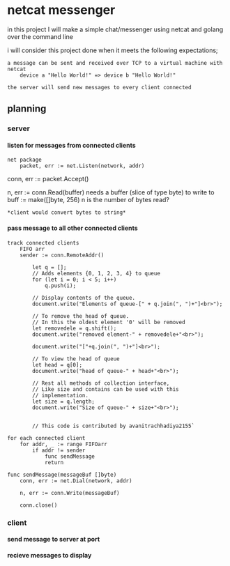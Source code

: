 # netcat messenger

in this project I will make a simple chat/messenger using netcat and golang over the command line

i will consider this project done when it meets the following expectations;

    a message can be sent and received over TCP to a virtual machine with netcat
        device a "Hello World!" => device b "Hello World!"

    the server will send new messages to every client connected

## planning

### server

#### listen for messages from connected clients

    net package
        packet, err := net.Listen(network, addr)

   conn, err := packet.Accept()

   n, err := conn.Read(buffer)
        needs a buffer (slice of type byte) to write to
        buff := make([]byte, 256)
        n is the number of bytes read?

    *client would convert bytes to string*

#### pass message to all other connected clients

    track connected clients
        FIFO arr
        sender := conn.RemoteAddr()

            let q = [];
            // Adds elements {0, 1, 2, 3, 4} to queue
            for (let i = 0; i < 5; i++)
                q.push(i);
            
            // Display contents of the queue.
            document.write("Elements of queue-[" + q.join(", ")+"]<br>");
            
            // To remove the head of queue.
            // In this the oldest element '0' will be removed
            let removedele = q.shift();
            document.write("removed element-" + removedele+"<br>");
            
            document.write("["+q.join(", ")+"]<br>");
            
            // To view the head of queue
            let head = q[0];
            document.write("head of queue-" + head+"<br>");
            
            // Rest all methods of collection interface,
            // Like size and contains can be used with this
            // implementation.
            let size = q.length;
            document.write("Size of queue-" + size+"<br>");
            
            
            // This code is contributed by avanitrachhadiya2155`

    for each connected client
        for addr, _ := range FIFOarr
            if addr != sender
                func sendMessage
                return
    
    func sendMessage(messageBuf []byte)
        conn, err := net.Dial(network, addr)

        n, err := conn.Write(messageBuf)

        conn.close()

### client

#### send message to server at port

#### recieve messages to display